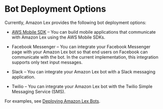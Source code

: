 # Bot Deployment Options<a name="chatbot-service"></a>

Currently, Amazon Lex provides the following bot deployment options:

+ [AWS Mobile SDK](https://aws.amazon.com/mobile/sdk/) – You can build mobile applications that communicate with Amazon Lex using the AWS Mobile SDKs\.

+ Facebook Messenger – You can integrate your Facebook Messenger page with your Amazon Lex bot so that end users on Facebook can communicate with the bot\. In the current implementation, this integration supports only text input messages\. 

+ Slack – You can integrate your Amazon Lex bot with a Slack messaging application\.

+ Twilio – You can integrate your Amazon Lex bot with the Twilio Simple Messaging Service \(SMS\)\.

For examples, see [Deploying Amazon Lex Bots](examples.md)\.